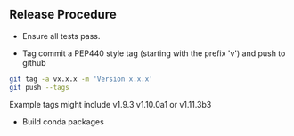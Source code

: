 ## Release Procedure

- Ensure all tests pass.

- Tag commit a PEP440 style tag (starting with the prefix 'v') and push to github

```bash
git tag -a vx.x.x -m 'Version x.x.x'
git push --tags
```

Example tags might include v1.9.3 v1.10.0a1 or v1.11.3b3

- Build conda packages
